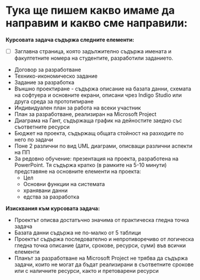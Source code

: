 # Тука ще пишем какво имаме да направим и какво сме направили:

**Курсовата задача съдържа следните елементи:**

- [ ] Заглавна страница, която задължително съдържа имената и факултетните номера на студентите, разработили заданието.
- Договор за разработване
- Технико-икономическо задание
- Задание за разработка
- Външно проектиране - съдържа описание на базата данни, схемата на софтуера и основните екрани, описани чрез Indigo Studio или друга среда за прототипиране
- Индивидуален план за работа на всеки участник
- План за разработване, реализиран на Microsoft Project
- Диаграма на Гант, съдържаща график на дейностите заедно със съответните ресурси
- Бюджет на проекта, съдържащ общата стойност на разходите по него по задачи
- Поне 2 различни по вид UML диаграми, описващи различни аспекти на ПП
- За редовно обучение: презентация на проекта, разработена на PowerPoint. Тя съдържа кратко (в рамките на 5-10 минути) представяне на основните елементи на проекта:
  - Цел
  - Основни функции на системата
  - хранявани данни
  - едства за разработка

**Изисквания към курсовата задача:**

- Проектът описва достатъчно значима от практическа гледна точка задача
- Базата данни съдържа не по-малко от 5 таблици
- Проектът съдържа последователно и непротиворечиво от логическа гледна точка описание (дати, срокове, ресурси, суми) във всички елементи
- Планът за разработване на Microsoft Project не трябва да съдържа задачи, които не могат да бъдат реализирани в съответните срокове или с наличните ресурси, както и претоварени ресурси
